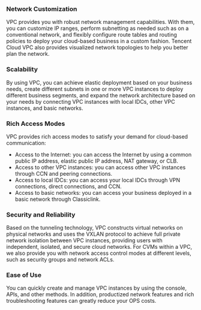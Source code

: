 ### Network Customization
VPC provides you with robust network management capabilities. With them, you can customize IP ranges, perform subnetting as needed such as on a conventional network, and flexibly configure route tables and routing policies to deploy your cloud-based business in a custom fashion.
Tencent Cloud VPC also provides visualized network topologies to help you better plan the network.

### Scalability
By using VPC, you can achieve elastic deployment based on your business needs, create different subnets in one or more VPC instances to deploy different business segments, and expand the network architecture based on your needs by connecting VPC instances with local IDCs, other VPC instances, and basic networks.

### Rich Access Modes
VPC provides rich access modes to satisfy your demand for cloud-based communication:
- Access to the Internet: you can access the Internet by using a common public IP address, elastic public IP address, NAT gateway, or CLB.
- Access to other VPC instances: you can access other VPC instances through CCN and peering connections.
- Access to local IDCs: you can access your local IDCs through VPN connections, direct connections, and CCN.
- Access to basic networks: you can access your business deployed in a basic network through Classiclink.

### Security and Reliability
Based on the tunneling technology, VPC constructs virtual networks on physical networks and uses the VXLAN protocol to achieve full private network isolation between VPC instances, providing users with independent, isolated, and secure cloud networks.
For CVMs within a VPC, we also provide you with network access control modes at different levels, such as security groups and network ACLs.

### Ease of Use
You can quickly create and manage VPC instances by using the console, APIs, and other methods. In addition, productized network features and rich troubleshooting features can greatly reduce your OPS costs.



